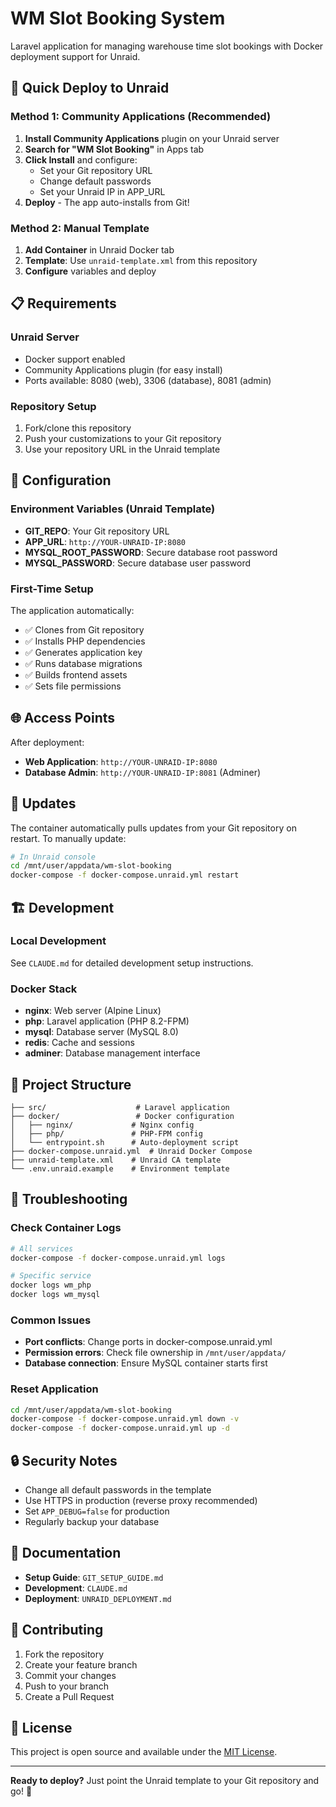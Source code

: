 # WM Slot Booking System

Laravel application for managing warehouse time slot bookings with Docker deployment support for Unraid.

## 🚀 Quick Deploy to Unraid

### Method 1: Community Applications (Recommended)

1. **Install Community Applications** plugin on your Unraid server
2. **Search for "WM Slot Booking"** in Apps tab
3. **Click Install** and configure:
   - Set your Git repository URL
   - Change default passwords
   - Set your Unraid IP in APP_URL
4. **Deploy** - The app auto-installs from Git!

### Method 2: Manual Template

1. **Add Container** in Unraid Docker tab
2. **Template**: Use `unraid-template.xml` from this repository
3. **Configure** variables and deploy

## 📋 Requirements

### Unraid Server
- Docker support enabled
- Community Applications plugin (for easy install)
- Ports available: 8080 (web), 3306 (database), 8081 (admin)

### Repository Setup
1. Fork/clone this repository
2. Push your customizations to your Git repository
3. Use your repository URL in the Unraid template

## 🔧 Configuration

### Environment Variables (Unraid Template)
- **GIT_REPO**: Your Git repository URL
- **APP_URL**: `http://YOUR-UNRAID-IP:8080`
- **MYSQL_ROOT_PASSWORD**: Secure database root password
- **MYSQL_PASSWORD**: Secure database user password

### First-Time Setup
The application automatically:
- ✅ Clones from Git repository
- ✅ Installs PHP dependencies
- ✅ Generates application key
- ✅ Runs database migrations
- ✅ Builds frontend assets
- ✅ Sets file permissions

## 🌐 Access Points

After deployment:
- **Web Application**: `http://YOUR-UNRAID-IP:8080`
- **Database Admin**: `http://YOUR-UNRAID-IP:8081` (Adminer)

## 🔄 Updates

The container automatically pulls updates from your Git repository on restart. To manually update:

```bash
# In Unraid console
cd /mnt/user/appdata/wm-slot-booking
docker-compose -f docker-compose.unraid.yml restart
```

## 🏗️ Development

### Local Development
See `CLAUDE.md` for detailed development setup instructions.

### Docker Stack
- **nginx**: Web server (Alpine Linux)
- **php**: Laravel application (PHP 8.2-FPM)
- **mysql**: Database server (MySQL 8.0)
- **redis**: Cache and sessions
- **adminer**: Database management interface

## 📁 Project Structure

```
├── src/                    # Laravel application
├── docker/                 # Docker configuration
│   ├── nginx/             # Nginx config
│   ├── php/               # PHP-FPM config
│   └── entrypoint.sh      # Auto-deployment script
├── docker-compose.unraid.yml  # Unraid Docker Compose
├── unraid-template.xml    # Unraid CA template
└── .env.unraid.example    # Environment template
```

## 🐛 Troubleshooting

### Check Container Logs
```bash
# All services
docker-compose -f docker-compose.unraid.yml logs

# Specific service
docker logs wm_php
docker logs wm_mysql
```

### Common Issues
- **Port conflicts**: Change ports in docker-compose.unraid.yml
- **Permission errors**: Check file ownership in `/mnt/user/appdata/`
- **Database connection**: Ensure MySQL container starts first

### Reset Application
```bash
cd /mnt/user/appdata/wm-slot-booking
docker-compose -f docker-compose.unraid.yml down -v
docker-compose -f docker-compose.unraid.yml up -d
```

## 🔒 Security Notes

- Change all default passwords in the template
- Use HTTPS in production (reverse proxy recommended)
- Set `APP_DEBUG=false` for production
- Regularly backup your database

## 📖 Documentation

- **Setup Guide**: `GIT_SETUP_GUIDE.md`
- **Development**: `CLAUDE.md`
- **Deployment**: `UNRAID_DEPLOYMENT.md`

## 🤝 Contributing

1. Fork the repository
2. Create your feature branch
3. Commit your changes
4. Push to your branch
5. Create a Pull Request

## 📄 License

This project is open source and available under the [MIT License](LICENSE).

---

**Ready to deploy?** Just point the Unraid template to your Git repository and go! 🚀